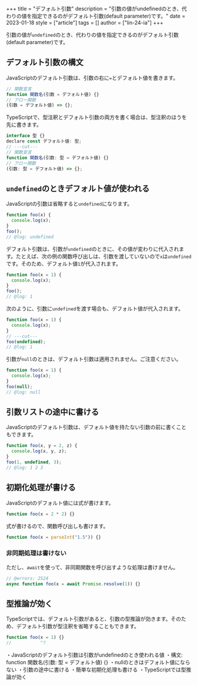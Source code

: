 +++
title = "デフォルト引数"
description = "引数の値がundefinedのとき、代わりの値を指定できるのがデフォルト引数(default parameter)です。"
date = 2023-01-18
style = ["article"]
tags = []
author = ["lin-24-ia"]
+++

引数の値が`undefined`のとき、代わりの値を指定できるのがデフォルト引数(default parameter)です。

## デフォルト引数の構文

JavaScriptのデフォルト引数は、引数の右に`=`とデフォルト値を書きます。

```js twoslash
// 関数宣言
function 関数名(引数 = デフォルト値) {}
// アロー関数
(引数 = デフォルト値) => {};
```

TypeScriptで、型注釈とデフォルト引数の両方を書く場合は、型注釈のほうを先に書きます。

```js
interface 型 {}
declare const デフォルト値: 型;
// ---cut---
// 関数宣言
function 関数名(引数: 型 = デフォルト値) {}
// アロー関数
(引数: 型 = デフォルト値) => {};
```

## `undefined`のときデフォルト値が使われる

JavaScriptの引数は省略すると`undefined`になります。

```js twoslash
function foo(x) {
  console.log(x);
}
foo();
// @log: undefined
```

デフォルト引数は、引数が`undefined`のときに、その値が変わりに代入されます。たとえば、次の例の関数呼び出しは、引数を渡していないので`x`は`undefined`です。そのため、デフォルト値`1`が代入されます。

```ts twoslash
function foo(x = 1) {
  console.log(x);
}
foo();
// @log: 1
```

次のように、引数に`undefined`を渡す場合も、デフォルト値が代入されます。

```ts twoslash
function foo(x = 1) {
  console.log(x);
}
// ---cut---
foo(undefined);
// @log: 1
```

引数が`null`のときは、デフォルト引数は適用されません。ご注意ください。

```js twoslash {4}
function foo(x = 1) {
  console.log(x);
}
foo(null);
// @log: null
```

## 引数リストの途中に書ける

JavaScriptのデフォルト引数は、デフォルト値を持たない引数の前に書くこともできます。

```js twoslash
function foo(x, y = 2, z) {
  console.log(x, y, z);
}
foo(1, undefined, 3);
// @log: 1 2 3
```

## 初期化処理が書ける

JavaScriptのデフォルト値には式が書けます。

```js twoslash
function foo(x = 2 * 2) {}
```

式が書けるので、関数呼び出しも書けます。

```js twoslash
function foo(x = parseInt("1.5")) {}
```

### 非同期処理は書けない

ただし、`await`を使って、非同期関数を呼び出すような処理は書けません。

```ts twoslash
// @errors: 2524
async function foo(x = await Promise.resolve(1)) {}
```

## 型推論が効く

TypeScriptでは、デフォルト引数があると、引数の型推論が効きます。そのため、デフォルト引数が型注釈を省略することもできます。

```ts twoslash
function foo(x = 1) {}
//           ^?
```

<TweetILearned>

・JavaScriptのデフォルト引数は引数がundefinedのとき使われる値
・構文: function 関数名(引数: 型 = デフォルト値) {}
・nullのときはデフォルト値にならない
・引数の途中に書ける
・簡単な初期化処理も書ける
・TypeScriptでは型推論が効く

</TweetILearned>